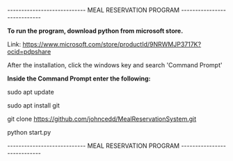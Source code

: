 ---------------------------- MEAL RESERVATION PROGRAM ----------------------------

**To run the program, download python from microsoft store.**

Link: https://www.microsoft.com/store/productId/9NRWMJP3717K?ocid=pdpshare

After the installation, click the windows key and search 'Command Prompt'

**Inside the Command Prompt enter the following:**

sudo apt update

sudo apt install git

git clone https://github.com/johncedd/MealReservationSystem.git

python start.py

---------------------------- MEAL RESERVATION PROGRAM ----------------------------
